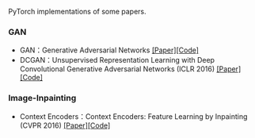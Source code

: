 PyTorch implementations of some papers.

### GAN

* GAN：Generative Adversarial Networks [[Paper]](https://arxiv.org/abs/1406.2661)[[Code]](https://github.com/gsolvit/Paper-PyTorch/blob/master/GAN/GAN/gan.py)
* DCGAN：Unsupervised Representation Learning with Deep Convolutional Generative Adversarial Networks (ICLR 2016) [[Paper]](https://arxiv.org/abs/1511.06434)[[Code]](https://github.com/gsolvit/Paper-PyTorch/blob/master/GAN/DCGAN/dcgan.py)

### Image-Inpainting

* Context Encoders：Context Encoders: Feature Learning by Inpainting (CVPR 2016) [[Paper]](https://arxiv.org/abs/1604.07379)[[Code]](https://github.com/gsolvit/Paper-PyTorch/tree/master/Image-Inpainting/context-encoder)